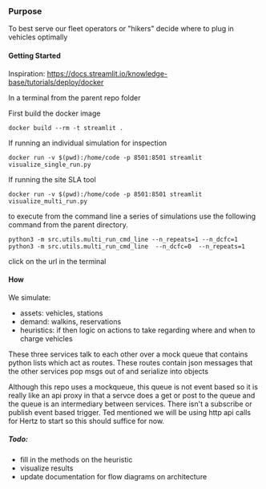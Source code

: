 ### Purpose

To best serve our fleet operators or "hikers" decide where to plug in vehicles optimally


#### Getting Started

Inspiration: https://docs.streamlit.io/knowledge-base/tutorials/deploy/docker

In a terminal from the parent repo folder

First build the docker image
```
docker build --rm -t streamlit .
```

If running an individual simulation for inspection
```
docker run -v $(pwd):/home/code -p 8501:8501 streamlit visualize_single_run.py
```

If running the site SLA tool
```
docker run -v $(pwd):/home/code -p 8501:8501 streamlit visualize_multi_run.py
```






to execute from the command line a series of simulations use the following command
from the parent directory.
```
python3 -m src.utils.multi_run_cmd_line --n_repeats=1 --n_dcfc=1
python3 -m src.utils.multi_run_cmd_line  --n_dcfc=0  --n_repeats=1
```

click on the url in the terminal


#### How

We simulate:
- assets: vehicles, stations
- demand: walkins, reservations
- heuristics: if then logic on actions to take regarding where and when to charge vehicles

These three services talk to each other over a mock queue that contains python lists which act as routes.
These routes contain json messages that the other services pop msgs out of and serialize into objects

Although this repo uses a mockqueue, this queue is not event based so it is really like an api proxy
in that a servce does a get or post to the queue and the queue is an intermediary between services.
There isn't a subscribe or publish event based trigger. Ted mentioned we will be using http api calls
for Hertz to start so this should suffice for now.

##### Todo:
- fill in the methods on the heuristic 
- visualize results
- update documentation for flow diagrams on architecture
